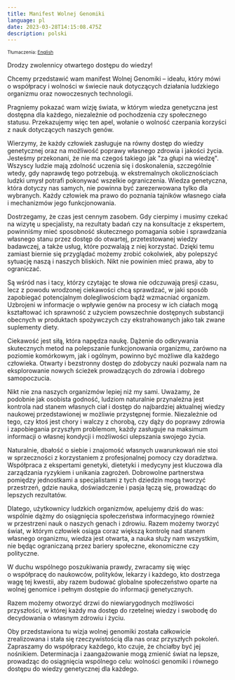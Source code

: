 ```yaml
---
title: Manifest Wolnej Genomiki
language: pl
date: 2023-03-28T14:15:08.475Z
description: polski
---
```

<div><p style="font-size:75%;">Tłumaczenia: <a href="/manifesto/en/">English</a></p></div>

Drodzy zwolennicy otwartego dostępu do wiedzy!

Chcemy przedstawić wam manifest Wolnej Genomiki – ideału, który mówi o współpracy
i wolności w świecie nauk dotyczących działania ludzkiego organizmu oraz nowoczesnych
technologii.

Pragniemy pokazać wam wizję świata, w którym wiedza genetyczna jest dostępna dla
każdego, niezależnie od pochodzenia czy społecznego statusu. Przekazujemy więc ten
apel, wołanie o wolność czerpania korzyści z nauk dotyczących naszych genów.

Wierzymy, że każdy człowiek zasługuje na równy dostęp do wiedzy genetycznej oraz na
możliwość poprawy własnego zdrowia i jakości życia. Jesteśmy przekonani, że nie ma
czegoś takiego jak "za głupi na wiedzę". Wszyscy ludzie mają zdolność uczenia się
i doskonalenia, szczególnie wtedy, gdy naprawdę tego potrzebują. w ekstremalnych
okolicznościach ludzki umysł potrafi pokonywać wszelkie ograniczenia. Wiedza
genetyczna, która dotyczy nas samych, nie powinna być zarezerwowana tylko dla
wybranych. Każdy człowiek ma prawo do poznania tajników własnego ciała i mechanizmów
jego funkcjonowania.

Dostrzegamy, że czas jest cennym zasobem. Gdy cierpimy i musimy czekać na wizytę
u specjalisty, na rezultaty badań czy na konsultacje z ekspertem, powinniśmy mieć
sposobność skutecznego pomagania sobie i sprawdzania własnego stanu przez dostęp do
otwartej, przetestowanej wiedzy badawczej, a także usług, które pozwalają z niej
korzystać. Dzięki temu zamiast biernie się przyglądać możemy zrobić cokolwiek, aby
polepszyć sytuację naszą i naszych bliskich. Nikt nie powinien mieć prawa, aby to
ograniczać.

Są wśród nas i tacy, którzy czytając te słowa nie odczuwają presji czasu, lecz
z powodu wrodzonej ciekawości chcą sprawdzać, w jaki sposób zapobiegać potencjalnym
dolegliwościom bądź wzmacniać organizm. Uzbrojeni w informacje o wpływie genów na
procesy w ich ciałach mogą kształtować ich sprawność z użyciem powszechnie dostępnych
substancji obecnych w produktach spożywczych czy ekstrahowanych jako tak zwane
suplementy diety.

Ciekawość jest siłą, która napędza naukę. Dążenie do odkrywania skutecznych metod na
polepszanie funkcjonowania organizmu, zarówno na poziomie komórkowym, jak i ogólnym,
powinno być możliwe dla każdego człowieka. Otwarty i bezstronny dostęp do zdobyczy
nauki pozwala nam na eksplorowanie nowych ścieżek prowadzących do zdrowia i dobrego
samopoczucia.

Nikt nie zna naszych organizmów lepiej niż my sami. Uważamy, że podobnie jak osobista
godność, ludziom naturalnie przynależna jest kontrola nad stanem własnych ciał
i dostęp do najbardziej aktualnej wiedzy naukowej przedstawionej w możliwie
przystępnej formie. Niezależnie od tego, czy ktoś jest chory i walczy z chorobą, czy
dąży do poprawy zdrowia i zapobiegania przyszłym problemom, każdy zasługuje na
maksimum informacji o własnej kondycji i możliwości ulepszania swojego życia.

Naturalnie, dbałość o siebie i znajomość własnych uwarunkowań nie stoi w sprzeczności
z korzystaniem z profesjonalnej pomocy czy doradztwa. Współpraca z ekspertami
genetyki, dietetyki i medycyny jest kluczowa dla zarządzania ryzykiem i unikania
zagrożeń. Dobrowolne partnerstwa pomiędzy jednostkami a specjalistami z tych dziedzin
mogą tworzyć przestrzeń, gdzie nauka, doświadczenie i pasja łączą się, prowadząc do
lepszych rezultatów.

Dlatego, użytkownicy ludzkich organizmów, apelujemy dziś do was: wspólnie dążmy do
osiągnięcia społeczeństwa informacyjnego również w przestrzeni nauk o naszych genach
i zdrowiu. Razem możemy tworzyć świat, w którym człowiek osiąga coraz większą
kontrolę nad stanem własnego organizmu, wiedza jest otwarta, a nauka służy nam
wszystkim, nie będąc ograniczaną przez bariery społeczne, ekonomiczne czy polityczne.

W duchu wspólnego poszukiwania prawdy, zwracamy się więc o współpracę do naukowców,
polityków, lekarzy i każdego, kto dostrzega wagę tej kwestii, aby razem budować
globalne społeczeństwo oparte na wolnej genomice i pełnym dostępie do informacji
genetycznych.

Razem możemy otworzyć drzwi do niewiarygodnych możliwości przyszłości, w której każdy
ma dostęp do rzetelnej wiedzy i swobodę do decydowania o własnym zdrowiu i życiu.

Oby przedstawiona tu wizja wolnej genomiki została całkowicie zrealizowana i stała
się rzeczywistością dla nas oraz przyszłych pokoleń. Zapraszamy do współpracy
każdego, kto czuje, że chciałby być jej nośnikiem. Determinacja i zaangażowanie mogą
zmienić świat na lepsze, prowadząc do osiągnięcia wspólnego celu: wolności genomiki
i równego dostępu do wiedzy genetycznej dla każdego.

